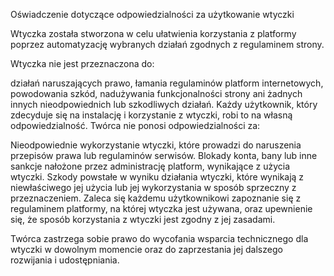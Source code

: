 Oświadczenie dotyczące odpowiedzialności za użytkowanie wtyczki

Wtyczka została stworzona w celu ułatwienia korzystania z platformy poprzez automatyzację wybranych działań zgodnych z regulaminem strony.

Wtyczka nie jest przeznaczona do:

działań naruszających prawo,
łamania regulaminów platform internetowych,
powodowania szkód, nadużywania funkcjonalności strony ani żadnych innych nieodpowiednich lub szkodliwych działań.
Każdy użytkownik, który zdecyduje się na instalację i korzystanie z wtyczki, robi to na własną odpowiedzialność. Twórca nie ponosi odpowiedzialności za:

Nieodpowiednie wykorzystanie wtyczki, które prowadzi do naruszenia przepisów prawa lub regulaminów serwisów.
Blokady konta, bany lub inne sankcje nałożone przez administrację platform, wynikające z użycia wtyczki.
Szkody powstałe w wyniku działania wtyczki, które wynikają z niewłaściwego jej użycia lub jej wykorzystania w sposób sprzeczny z przeznaczeniem.
Zaleca się każdemu użytkownikowi zapoznanie się z regulaminem platformy, na której wtyczka jest używana, oraz upewnienie się, że sposób korzystania z wtyczki jest zgodny z jej zasadami.

Twórca zastrzega sobie prawo do wycofania wsparcia technicznego dla wtyczki w dowolnym momencie oraz do zaprzestania jej dalszego rozwijania i udostępniania.
